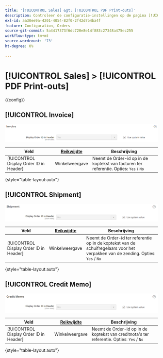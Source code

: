 ```yaml
---
title: '[!UICONTROL Sales] &gt; [!UICONTROL PDF Print-outs]'
description: Controleer de configuratie-instellingen op de pagina [!UICONTROL Sales] &gt; [!UICONTROL PDF Print-outs] van Commerce Admin.
exl-id: aa30ee9a-4201-4054-82f0-2f42d7b4ba4f
feature: Configuration, Orders
source-git-commit: 5a4417373f6dc720e8e14f883c27348a475ec255
workflow-type: tm+mt
source-wordcount: '73'
ht-degree: 0%

---
```


# [!UICONTROL Sales] > [!UICONTROL PDF Print-outs]

{{config}}

<!-- [Invoice](https://experienceleague.adobe.com/en/docs/commerce-admin/stores-sales/site-store/sales-documents) -->

## [!UICONTROL Invoice]

![ Factuur ](./assets/pdf-print-invoice.png)<!-- zoom -->

| Veld | [ Reikwijdte ](../../getting-started/websites-stores-views.md#scope-settings) | Beschrijving |
|--- |--- |--- |
| [!UICONTROL Display Order ID in Header] | Winkelweergave | Neemt de Order-id op in de koptekst van facturen ter referentie. Opties: `Yes` / `No` |

{style="table-layout:auto"}

## [!UICONTROL Shipment]

![ Verzending ](./assets/pdf-print-shipment.png)<!-- zoom -->

| Veld | [ Reikwijdte ](../../getting-started/websites-stores-views.md#scope-settings) | Beschrijving |
|--- |--- |--- |
| [!UICONTROL Display Order ID in Header] | Winkelweergave | Neemt de Order-id ter referentie op in de koptekst van de schuifregelaars voor het verpakken van de zending. Opties: `Yes` / `No` |

{style="table-layout:auto"}

## [!UICONTROL Credit Memo]

![ Memo van het Krediet ](./assets/pdf-print-credit-memo.png)<!-- zoom -->

| Veld | [ Reikwijdte ](../../getting-started/websites-stores-views.md#scope-settings) | Beschrijving |
|--- |--- |--- |
| [!UICONTROL Display Order ID in Header] | Winkelweergave | Neemt de Order-id op in de koptekst van creditnota&#39;s ter referentie. Opties: `Yes` / `No` |

{style="table-layout:auto"}
